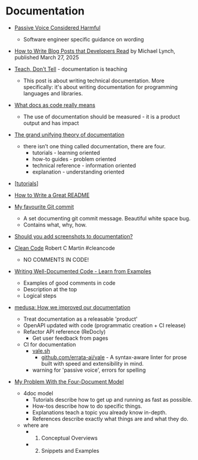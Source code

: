 Documentation
=============

* [Passive Voice Considered Harmful](https://refactoringenglish.com/chapters/passive-voice-considered-harmful)
    * Software engineer specific guidance on wording
* [How to Write Blog Posts that Developers Read](https://refactoringenglish.com/chapters/write-blog-posts-developers-read/) by Michael Lynch, published March 27, 2025

* [Teach, Don't Tell](https://stevelosh.com/blog/2013/09/teach-dont-tell/) - documentation is teaching
    * This post is about writing technical documentation. More specifically: it's about writing documentation for programming languages and libraries.

* [What docs as code really means](https://passo.uno/what-docs-as-code-means/)
    * The use of documentation should be measured - it is a product output and has impact

* [The grand unifying theory of documentation](https://documentation.divio.com)
    *  there isn’t one thing called documentation, there are four.
        * tutorials - learning oriented
        * how-to guides - problem oriented
        * technical reference - information oriented
        * explanation - understanding oriented

* [[tutorials]]
* [How to Write a Great README](https://www.appsmith.com/blog/write-a-great-readme)
* [My favourite Git commit](https://dhwthompson.com/2019/my-favourite-git-commit)
    * A set documenting git commit message. Beautiful white space bug.
    * Contains what, why, how.
* [Should you add screenshots to documentation?](https://thisisimportant.net/posts/screenshots-in-documentation/)
* [Clean Code]() Robert C Martin #cleancode
    * NO COMMENTS IN CODE!
* [Writing Well-Documented Code - Learn from Examples](https://codecatalog.org/2021/09/04/well-documented-code.html)
    * Examples of good comments in code
    * Description at the top
    * Logical steps

* [medusa: How we improved our documentation](https://medusajs.com/blog/how-we-improved-our-documentation/)
    * Treat documentation as a releasable 'product'
    * OpenAPI updated with code (programmatic creation + CI release)
    * Refactor API reference (ReDocly)
        * Get user feedback from pages
    * CI for documentation
        * [vale.sh](https://vale.sh/)
            * [github.com/errata-ai/vale](https://github.com/errata-ai/vale) - A syntax-aware linter for prose built with speed and extensibility in mind. 
        * warning for 'passive voice', errors for spelling

* [My Problem With the Four-Document Model](https://www.hillelwayne.com/post/problems-with-the-4doc-model/)
    * 4doc model
        * Tutorials describe how to get up and running as fast as possible.
        * How-tos describe how to do specific things.
        * Explanations teach a topic you already know in-depth.
        * References describe exactly what things are and what they do.
    * where are
        * 1. Conceptual Overviews
        * 2. Snippets and Examples


[//begin]: # "Autogenerated link references for markdown compatibility"
[tutorials]: tutorials.md "Tutorials"
[//end]: # "Autogenerated link references"